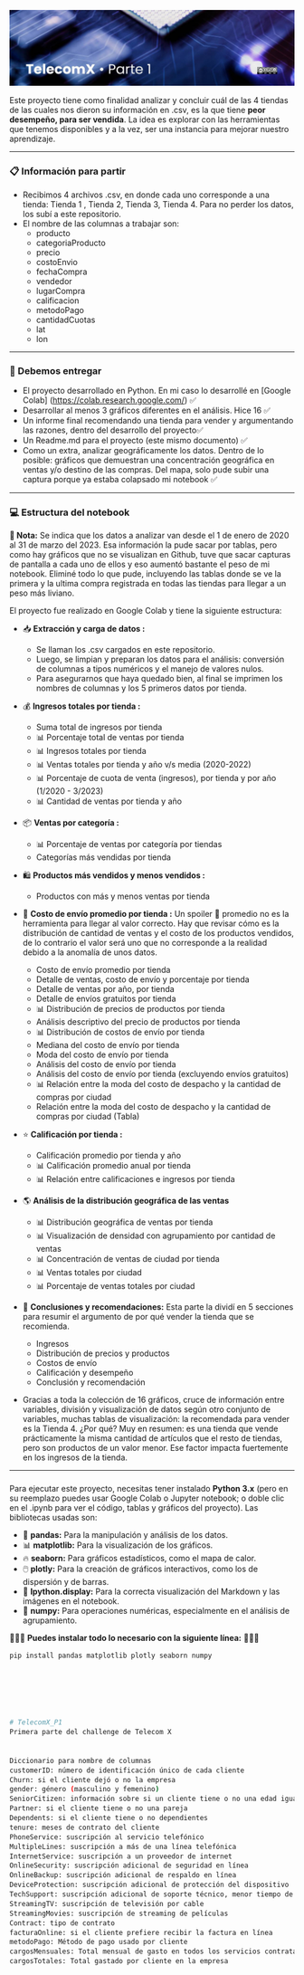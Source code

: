 ![Header](imgs/TelecomX_P1_Header.jpg)

Este proyecto tiene como finalidad analizar y concluir cuál de las 4 tiendas de las cuales nos dieron su información en .csv, es la que tiene **peor desempeño, para ser vendida**. La idea es explorar con las herramientas que tenemos disponibles y a la vez, ser una instancia para mejorar nuestro aprendizaje.

---

### 📋 Información para partir
* Recibimos 4 archivos .csv, en donde cada uno corresponde a una tienda: Tienda 1 , Tienda 2, Tienda 3, Tienda 4. Para no perder los datos, los subí a este repositorio.
* El nombre de las columnas a trabajar son:
  * producto
  * categoriaProducto
  * precio
  * costoEnvio
  * fechaCompra
  * vendedor
  * lugarCompra
  * calificacion
  * metodoPago
  * cantidadCuotas
  * lat
  * lon
---

### 📌 Debemos entregar

* El proyecto desarrollado en Python. En mi caso lo desarrollé en [Google Colab] (https://colab.research.google.com/) ✅
* Desarrollar al menos 3 gráficos diferentes en el análisis. Hice 16 ✅
* Un informe final recomendando una tienda para vender y argumentando las razones, dentro del desarrollo del proyecto✅
* Un Readme.md para el proyecto (este mismo documento) ✅
* Como un extra, analizar geográficamente los datos. Dentro de lo posible: gráficos que demuestran una concentración geográfica en ventas y/o destino de las compras. Del mapa, solo pude subir una captura porque ya estaba colapsado mi notebook ✅
---

### 💻 Estructura del notebook

**📕 Nota:** Se indica que los datos a analizar van desde el 1 de enero de 2020 al 31 de marzo del 2023. Esa información la pude sacar por tablas, pero como hay gráficos que no se visualizan en Github, tuve que sacar capturas de pantalla a cada uno de ellos y eso aumentó bastante el peso de mi notebook. Eliminé todo lo que pude, incluyendo las tablas donde se ve la primera y la ultima compra registrada en todas las tiendas para llegar a un peso más liviano.

El proyecto fue realizado en Google Colab y tiene la siguiente estructura:
* 📥 **Extracción y carga de datos :**
   * Se llaman los .csv cargados en este repositorio.
   * Luego, se limpian y preparan los datos para el análisis: conversión de columnas a tipos numéricos y el manejo de valores nulos.
   * Para asegurarnos que haya quedado bien, al final se imprimen los nombres de columnas y los 5 primeros datos por tienda.
 
* 💰 **Ingresos totales por tienda :**
   * Suma total de ingresos por tienda
   * 📊 Porcentaje total de ventas por tienda
   * 📊 Ingresos totales por tienda
   * 📊 Ventas totales por tienda y año v/s media (2020-2022)
   * 📊 Porcentaje de cuota de venta (ingresos), por tienda y por año (1/2020 - 3/2023)
   * 📊 Cantidad de ventas por tienda y año
   
* 📦 **Ventas por categoría :**
   * 📊 Porcentaje de ventas por categoría por tiendas
   * Categorías más vendidas por tienda

* 🛍️ **Productos más vendidos y menos vendidos :**
   *  Productos con más y menos ventas por tienda

* 🚚 **Costo de envío promedio por tienda :** Un spoiler 🤫 promedio no es la herramienta para llegar al valor correcto. Hay que revisar cómo es la distribución de cantidad de ventas y el costo de los productos vendidos, de lo contrario el valor será uno que no corresponde a la realidad debido a la anomalía de unos datos.
   * Costo de envío promedio por tienda
   * Detalle de ventas, costo de envío y porcentaje por tienda
   * Detalle de ventas por año, por tienda
   * Detalle de envíos gratuitos por tienda
   * 📊 Distribución de precios de productos por tienda
   * Análisis descriptivo del precio de productos por tienda
   * 📊 Distribución de costos de envío por tienda
   * Mediana del costo de envío por tienda
   * Moda del costo de envío por tienda
   * Análisis del costo de envío por tienda
   * Análisis del costo de envío por tienda (excluyendo envíos gratuitos)
   * 📊 Relación entre la moda del costo de despacho y la cantidad de compras por ciudad
   * Relación entre la moda del costo de despacho y la cantidad de compras por ciudad (Tabla)
 
* ⭐ **Calificación por tienda :**
   * Calificación promedio por tienda y año
   * 📊 Calificación promedio anual por tienda
   * 📊 Relación entre calificaciones e ingresos por tienda
  
* 🌎 **Análisis de la distribución geográfica de las ventas**
   * 📊 Distribución geográfica de ventas por tienda
   * 📊 Visualización de densidad con agrupamiento por cantidad de ventas
   * 📊 Concentración de ventas de ciudad por tienda
   * 📊 Ventas totales por ciudad
   * 📊 Porcentaje de ventas totales por ciudad
     
* 🤝 **Conclusiones y recomendaciones:** Esta parte la dividí en 5 secciones para resumir el argumento de por qué vender la tienda que se recomienda. 
   * Ingresos
   * Distribución de precios y productos
   * Costos de envío
   * Calificación y desempeño
   * Conclusión y recomendación
* Gracias a toda la colección de 16 gráficos, cruce de información entre variables, división y visualización de datos según otro conjunto de variables, muchas tablas de visualización: la recomendada para vender es la Tienda 4. ¿Por qué? Muy en resumen: es una tienda que vende prácticamente la misma cantidad de artículos que el resto de tiendas, pero son productos de un valor menor. Ese factor impacta fuertemente en los ingresos de la tienda. 

---

### 

Para ejecutar este proyecto, necesitas tener instalado **Python 3.x** (pero en su reemplazo puedes usar Google Colab o Jupyter notebook; o doble clic en el .ipynb para ver el código, tablas y gráficos del proyecto). Las bibliotecas usadas son:

* 🐼 **pandas:** Para la manipulación y análisis de los datos.
* 📊 **matplotlib:** Para la visualización de los gráficos.
* 🔥 **seaborn:** Para gráficos estadísticos, como el mapa de calor.
* 🖱️ **plotly:** Para la creación de gráficos interactivos, como los de dispersión y de barras.
* 👀 **Ipython.display:** Para la correcta visualización del Markdown y las imágenes en el notebook.
* 🧮 **numpy:** Para operaciones numéricas, especialmente en el análisis de agrupamiento.

👾👾👾 **Puedes instalar todo lo  necesario con la siguiente línea:** 👾👾👾

```bash
pip install pandas matplotlib plotly seaborn numpy






# TelecomX_P1
Primera parte del challenge de Telecom X


Diccionario para nombre de columnas
customerID: número de identificación único de cada cliente
Churn: si el cliente dejó o no la empresa
gender: género (masculino y femenino)
SeniorCitizen: información sobre si un cliente tiene o no una edad igual o mayor a 65 años
Partner: si el cliente tiene o no una pareja
Dependents: si el cliente tiene o no dependientes
tenure: meses de contrato del cliente
PhoneService: suscripción al servicio telefónico
MultipleLines: suscripción a más de una línea telefónica
InternetService: suscripción a un proveedor de internet
OnlineSecurity: suscripción adicional de seguridad en línea
OnlineBackup: suscripción adicional de respaldo en línea
DeviceProtection: suscripción adicional de protección del dispositivo
TechSupport: suscripción adicional de soporte técnico, menor tiempo de espera
StreamingTV: suscripción de televisión por cable
StreamingMovies: suscripción de streaming de películas
Contract: tipo de contrato
facturaOnline: si el cliente prefiere recibir la factura en línea
metodoPago: Método de pago usado por cliente
cargosMensuales: Total mensual de gasto en todos los servicios contratados por el cliente
cargosTotales: Total gastado por cliente en la empresa
